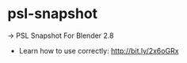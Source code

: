 # psl-snapshot
-> PSL Snapshot For Blender 2.8

* Learn how to use correctly: http://bit.ly/2x6oGRx
